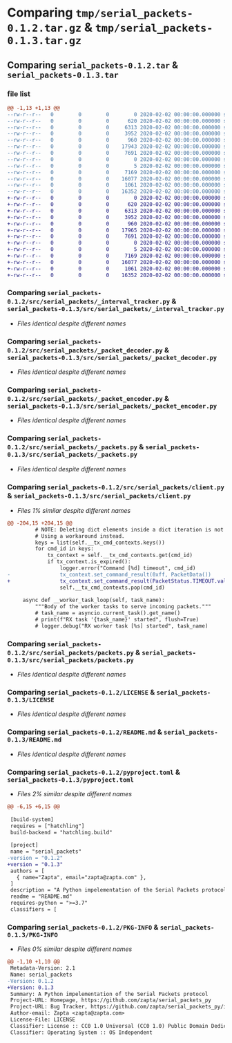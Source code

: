 # Comparing `tmp/serial_packets-0.1.2.tar.gz` & `tmp/serial_packets-0.1.3.tar.gz`

## Comparing `serial_packets-0.1.2.tar` & `serial_packets-0.1.3.tar`

### file list

```diff
@@ -1,13 +1,13 @@
--rw-r--r--   0        0        0        0 2020-02-02 00:00:00.000000 serial_packets-0.1.2/src/serial_packets/__init__.py
--rw-r--r--   0        0        0      620 2020-02-02 00:00:00.000000 serial_packets-0.1.2/src/serial_packets/_interval_tracker.py
--rw-r--r--   0        0        0     6313 2020-02-02 00:00:00.000000 serial_packets-0.1.2/src/serial_packets/_packet_decoder.py
--rw-r--r--   0        0        0     3952 2020-02-02 00:00:00.000000 serial_packets-0.1.2/src/serial_packets/_packet_encoder.py
--rw-r--r--   0        0        0      960 2020-02-02 00:00:00.000000 serial_packets-0.1.2/src/serial_packets/_packets.py
--rw-r--r--   0        0        0    17943 2020-02-02 00:00:00.000000 serial_packets-0.1.2/src/serial_packets/client.py
--rw-r--r--   0        0        0     7691 2020-02-02 00:00:00.000000 serial_packets-0.1.2/src/serial_packets/packets.py
--rw-r--r--   0        0        0        0 2020-02-02 00:00:00.000000 serial_packets-0.1.2/src/serial_packets/py.typed
--rw-r--r--   0        0        0        5 2020-02-02 00:00:00.000000 serial_packets-0.1.2/.gitignore
--rw-r--r--   0        0        0     7169 2020-02-02 00:00:00.000000 serial_packets-0.1.2/LICENSE
--rw-r--r--   0        0        0    16077 2020-02-02 00:00:00.000000 serial_packets-0.1.2/README.md
--rw-r--r--   0        0        0     1061 2020-02-02 00:00:00.000000 serial_packets-0.1.2/pyproject.toml
--rw-r--r--   0        0        0    16352 2020-02-02 00:00:00.000000 serial_packets-0.1.2/PKG-INFO
+-rw-r--r--   0        0        0        0 2020-02-02 00:00:00.000000 serial_packets-0.1.3/src/serial_packets/__init__.py
+-rw-r--r--   0        0        0      620 2020-02-02 00:00:00.000000 serial_packets-0.1.3/src/serial_packets/_interval_tracker.py
+-rw-r--r--   0        0        0     6313 2020-02-02 00:00:00.000000 serial_packets-0.1.3/src/serial_packets/_packet_decoder.py
+-rw-r--r--   0        0        0     3952 2020-02-02 00:00:00.000000 serial_packets-0.1.3/src/serial_packets/_packet_encoder.py
+-rw-r--r--   0        0        0      960 2020-02-02 00:00:00.000000 serial_packets-0.1.3/src/serial_packets/_packets.py
+-rw-r--r--   0        0        0    17965 2020-02-02 00:00:00.000000 serial_packets-0.1.3/src/serial_packets/client.py
+-rw-r--r--   0        0        0     7691 2020-02-02 00:00:00.000000 serial_packets-0.1.3/src/serial_packets/packets.py
+-rw-r--r--   0        0        0        0 2020-02-02 00:00:00.000000 serial_packets-0.1.3/src/serial_packets/py.typed
+-rw-r--r--   0        0        0        5 2020-02-02 00:00:00.000000 serial_packets-0.1.3/.gitignore
+-rw-r--r--   0        0        0     7169 2020-02-02 00:00:00.000000 serial_packets-0.1.3/LICENSE
+-rw-r--r--   0        0        0    16077 2020-02-02 00:00:00.000000 serial_packets-0.1.3/README.md
+-rw-r--r--   0        0        0     1061 2020-02-02 00:00:00.000000 serial_packets-0.1.3/pyproject.toml
+-rw-r--r--   0        0        0    16352 2020-02-02 00:00:00.000000 serial_packets-0.1.3/PKG-INFO
```

### Comparing `serial_packets-0.1.2/src/serial_packets/_interval_tracker.py` & `serial_packets-0.1.3/src/serial_packets/_interval_tracker.py`

 * *Files identical despite different names*

### Comparing `serial_packets-0.1.2/src/serial_packets/_packet_decoder.py` & `serial_packets-0.1.3/src/serial_packets/_packet_decoder.py`

 * *Files identical despite different names*

### Comparing `serial_packets-0.1.2/src/serial_packets/_packet_encoder.py` & `serial_packets-0.1.3/src/serial_packets/_packet_encoder.py`

 * *Files identical despite different names*

### Comparing `serial_packets-0.1.2/src/serial_packets/_packets.py` & `serial_packets-0.1.3/src/serial_packets/_packets.py`

 * *Files identical despite different names*

### Comparing `serial_packets-0.1.2/src/serial_packets/client.py` & `serial_packets-0.1.3/src/serial_packets/client.py`

 * *Files 1% similar despite different names*

```diff
@@ -204,15 +204,15 @@
         # NOTE: Deleting dict elements inside a dict iteration is not allowed.
         # Using a workaround instead.
         keys = list(self.__tx_cmd_contexts.keys())
         for cmd_id in keys:
             tx_context = self.__tx_cmd_contexts.get(cmd_id)
             if tx_context.is_expired():
                 logger.error("Command [%d] timeout", cmd_id)
-                tx_context.set_command_result(0xff, PacketData())
+                tx_context.set_command_result(PacketStatus.TIMEOUT.value, PacketData())
                 self.__tx_cmd_contexts.pop(cmd_id)
 
     async def __worker_task_loop(self, task_name):
         """Body of the worker tasks to serve incoming packets."""
         # task_name = asyncio.current_task().get_name()
         # print(f"RX task '{task_name}' started", flush=True)
         # logger.debug("RX worker task [%s] started", task_name)
```

### Comparing `serial_packets-0.1.2/src/serial_packets/packets.py` & `serial_packets-0.1.3/src/serial_packets/packets.py`

 * *Files identical despite different names*

### Comparing `serial_packets-0.1.2/LICENSE` & `serial_packets-0.1.3/LICENSE`

 * *Files identical despite different names*

### Comparing `serial_packets-0.1.2/README.md` & `serial_packets-0.1.3/README.md`

 * *Files identical despite different names*

### Comparing `serial_packets-0.1.2/pyproject.toml` & `serial_packets-0.1.3/pyproject.toml`

 * *Files 2% similar despite different names*

```diff
@@ -6,15 +6,15 @@
 
 [build-system]
 requires = ["hatchling"]
 build-backend = "hatchling.build"
 
 [project]
 name = "serial_packets"
-version = "0.1.2"
+version = "0.1.3"
 authors = [
   { name="Zapta", email="zapta@zapta.com" },
 ]
 description = "A Python impelementation of the Serial Packets protocol"
 readme = "README.md"
 requires-python = ">=3.7"
 classifiers = [
```

### Comparing `serial_packets-0.1.2/PKG-INFO` & `serial_packets-0.1.3/PKG-INFO`

 * *Files 0% similar despite different names*

```diff
@@ -1,10 +1,10 @@
 Metadata-Version: 2.1
 Name: serial_packets
-Version: 0.1.2
+Version: 0.1.3
 Summary: A Python impelementation of the Serial Packets protocol
 Project-URL: Homepage, https://github.com/zapta/serial_packets_py
 Project-URL: Bug Tracker, https://github.com/zapta/serial_packets_py/issues
 Author-email: Zapta <zapta@zapta.com>
 License-File: LICENSE
 Classifier: License :: CC0 1.0 Universal (CC0 1.0) Public Domain Dedication
 Classifier: Operating System :: OS Independent
```

